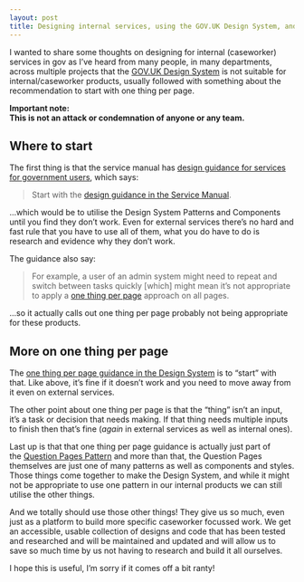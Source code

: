 ```yaml
---
layout: post
title: Designing internal services, using the GOV.UK Design System, and one thing per page
---
```


I wanted to share some thoughts on designing for internal (caseworker) services in gov as I’ve heard from many people, in many departments, across multiple projects that the [GOV.UK Design System](https://design-system.service.gov.uk/) is not suitable for internal/caseworker products, usually followed with something about the recommendation to start with one thing per page.

**Important note:  
This is not an attack or condemnation of anyone or any team.**

## Where to start

The first thing is that the service manual has [design guidance for services for government users](https://www.gov.uk/service-manual/design/services-for-government-users), which says:

> Start with the [design guidance in the Service Manual](https://www.gov.uk/service-manual/design).

…which would be to utilise the Design System Patterns and Components until you find they don’t work. Even for external services there’s no hard and fast rule that you have to use all of them, what you do have to do is research and evidence why they don’t work.

The guidance also say:

> For example, a user of an admin system might need to repeat and switch between tasks quickly [which] might mean it’s not appropriate to apply a [one thing per page](https://www.gov.uk/service-manual/design/form-structure#start-with-one-thing-per-page) approach on all pages.

…so it actually calls out one thing per page probably not being appropriate for these products.

## More on one thing per page

The [one thing per page guidance in the Design System](https://design-system.service.gov.uk/patterns/question-pages/#start-by-asking-one-question-per-page) is to “start” with that. Like above, it’s fine if it doesn’t work and you need to move away from it even on external services.

The other point about one thing per page is that the “thing” isn’t an input, it’s a task or decision that needs making. If that thing needs multiple inputs to finish then that’s fine (*again* in external services as well as internal ones).

Last up is that that one thing per page guidance is actually just part of the [Question Pages Pattern](https://design-system.service.gov.uk/patterns/question-pages/) and more than that, the Question Pages themselves are just one of many patterns as well as components and styles. Those things come together to make the Design System, and while it might not be appropriate to use one pattern in our internal products we can still utilise the other things.

And we totally should use those other things! They give us so much, even just as a platform to build more specific caseworker focussed work. We get an accessible, usable collection of designs and code that has been tested and researched and will be maintained and updated and will allow us to save so much time by us not having to research and build it all ourselves.

I hope this is useful, I’m sorry if it comes off a bit ranty!
